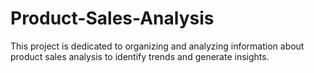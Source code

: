 # Product-Sales-Analysis
 This project is dedicated to organizing and analyzing information about product sales analysis to identify trends and generate insights.
